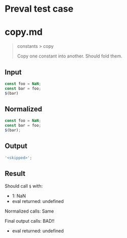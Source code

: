 # Preval test case

# copy.md

> constants > copy
>
> Copy one constant into another. Should fold them.

## Input

`````js filename=intro
const foo = NaN;
const bar = foo;
$(bar)
`````

## Normalized

`````js filename=intro
const foo = NaN;
const bar = foo;
$(bar);
`````

## Output

`````js filename=intro
'<skipped>';
`````

## Result

Should call `$` with:
 - 1: NaN
 - eval returned: undefined

Normalized calls: Same

Final output calls: BAD!!
 - eval returned: undefined
